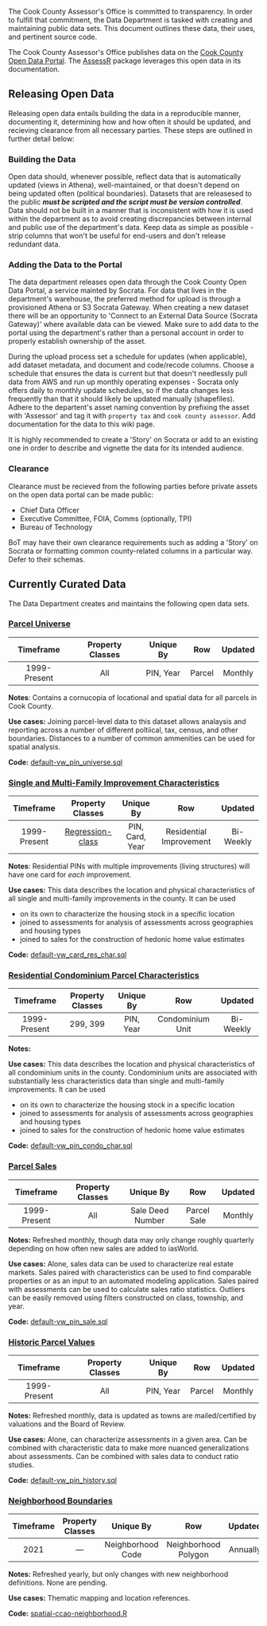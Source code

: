 The Cook County Assessor's Office is committed to transparency. In order to fulfill that commitment, the Data Department is tasked with creating and maintaining public data sets. This document outlines these data, their uses, and pertinent source code. 

The Cook County Assessor's Office publishes data on the [Cook County Open Data Portal](https://datacatalog.cookcountyil.gov/browse?tags=cook+county+assessor). The [AssessR](https://ccao-data-science---modeling.gitlab.io/packages/assessr/articles/example-ratio-study.html) package leverages this open data in its documentation.

## Releasing Open Data

Releasing open data entails building the data in a reproducible manner, documenting it, determining how and how often it should be updated, and recieving clearance from all necessary parties. These steps are outlined in further detail below:

### Building the Data

Open data should, whenever possible, reflect data that is automatically updated (views in Athena), well-maintained, or that doesn't depend on being updated often (political boundaries).  Datasets that are releasesed to the public ***must be scripted and the script must be version controlled***. Data should not be built in a manner that is inconsistent with how it is used within the department as to avoid creating discrepancies between internal and public use of the department's data. Keep data as simple as possible - strip columns that won't be useful for end-users and don't release redundant data.

### Adding the Data to the Portal

The data department releases open data through the Cook County Open Data Portal, a service mainted by Socrata.  For data that lives in the department's warehouse, the preferred method for upload is through a provisioned Athena or S3 Socrata Gateway.  When creating a new dataset there will be an opportunity to 'Connect to an External Data Source (Socrata Gateway)' where available data can be viewed. Make sure to add data to the portal using the department's rather than a personal account in order to properly establish ownership of the asset.

During the upload process set a schedule for updates (when applicable), add dataset metadata, and document and code/recode columns.  Choose a schedule that ensures the data is current but that doesn't needlessly pull data from AWS and run up monthly operating expenses - Socrata only offers daily to monthly update schedules, so if the data changes less frequently than that it should likely be updated manually (shapefiles). Adhere to the departent's asset naming convention by prefixing the asset with 'Assessor' and tag it with `property tax` and `cook county assessor`.  Add documentation for the data to this wiki page.

It is highly recommended to create a 'Story' on Socrata or add to an existing one in order to describe and vignette the data for its intended audience.

### Clearance

Clearance must be recieved from the following parties before private assets on the open data portal can be made public:

- Chief Data Officer
- Executive Committee, FOIA, Comms (optionally, TPI)
- Bureau of Technology

BoT may have their own clearance requirements such as adding a 'Story' on Socrata or formatting common county-related columns in a particular way. Defer to their schemas.

## Currently Curated Data 

The Data Department creates and maintains the following open data sets.

### [Parcel Universe](https://datacatalog.cookcountyil.gov/Property-Taxation/Assessor-Parcel-Universe/3su6-m52d)

| Timeframe    | Property Classes | Unique By | Row    | Updated |
| :---:        | :---:            | :---:     | :---:  | :---:   |
| 1999-Present | All              | PIN, Year | Parcel | Monthly |

**Notes**: Contains a cornucopia of locational and spatial data for all parcels in Cook County.

**Use cases:** Joining parcel-level data to this dataset allows analaysis and reporting across a number of different poltiical, tax, census, and other boundaries. Distances to a number of common ammenities can be used for spatial analysis.

**Code:** [default-vw_pin_universe.sql](https://gitlab.com/ccao-data-science---modeling/data-architecture/-/blob/master/aws-athena/views/default-vw_pin_universe.sql)

### [Single and Multi-Family Improvement Characteristics](https://datacatalog.cookcountyil.gov/Property-Taxation/Assessor-Single-and-Multi-Family-Improvement-Chara/x54s-btds)

| Timeframe    | Property Classes | Unique By | Row                         | Updated   |
| :---:        | :---:            | :---:     | :---:                       | :---:     |
| 1999-Present | [Regression-class](https://gitlab.com/ccao-data-science---modeling/models/ccao_res_avm#data-used)         | PIN, Card, Year | Residential Improvement | Bi-Weekly |

**Notes**: Residential PINs with multiple improvements (living structures) will have one card for _each_ improvement.

**Use cases:** This data describes the location and physical characteristics of all single and multi-family improvements in the county. It can be used

- on its own to characterize the housing stock in a specific location
- joined to assessments for analysis of assessments across geographies and housing types
- joined to sales for the construction of hedonic home value estimates

**Code:** [default-vw_card_res_char.sql](https://gitlab.com/ccao-data-science---modeling/data-architecture/-/blob/master/aws-athena/views/default-vw_card_res_char.sql)

### [Residential Condominium Parcel Characteristics](https://datacatalog.cookcountyil.gov/Property-Taxation/Assessor-Residential-Condominium-Parcel-Characteri/3r7i-mrz4)

| Timeframe    | Property Classes | Unique By | Row              | Updated  |
| :---:        | :---:            | :---:     | :---:            | :---:    |
| 1999-Present | 299, 399         | PIN, Year | Condominium Unit | Bi-Weekly |

**Notes:**

**Use cases:** This data describes the location and physical characteristics of all condominium units in the county. Condominium units are associated with substantially less characteristics data than single and multi-family improvements. It can be used

- on its own to characterize the housing stock in a specific location
- joined to assessments for analysis of assessments across geographies and housing types
- joined to sales for the construction of hedonic home value estimates

**Code:** [default-vw_pin_condo_char.sql](https://gitlab.com/ccao-data-science---modeling/data-architecture/-/blob/master/aws-athena/views/default-vw_pin_condo_char.sql)

### [Parcel Sales](https://datacatalog.cookcountyil.gov/Property-Taxation/Assessor-Parcel-Sales/wvhk-k5uv)

| Timeframe    | Property Classes | Unique By        | Row         | Updated |
| :---:        | :---:            | :---:            | :---:       | :---:   |
| 1999-Present | All              | Sale Deed Number | Parcel Sale | Monthly |

**Notes:** Refreshed monthly, though data may only change roughly quarterly depending on how often new sales are added to iasWorld. 

**Use cases:** Alone, sales data can be used to characterize real estate markets. Sales paired with characteristics can be used to find comparable properties or as an input to an automated modeling application. Sales paired with assessments can be used to calculate sales ratio statistics. Outliers can be easily removed using filters constructed on class, township, and year.

**Code:** [default-vw_pin_sale.sql](https://gitlab.com/ccao-data-science---modeling/data-architecture/-/blob/master/aws-athena/views/default-vw_pin_sale.sql)

### [Historic Parcel Values](https://datacatalog.cookcountyil.gov/Property-Taxation/Assessor-Historic-Parcel-Values/uzyt-m557)

| Timeframe    | Property Classes | Unique By | Row    | Updated |
| :---:        | :---:            | :---:     | :---:  | :---:   |
| 1999-Present | All              | PIN, Year | Parcel | Monthly |

**Notes:** Refreshed monthly, data is updated as towns are mailed/certified by valuations and the Board of Review. 

**Use cases:** Alone, can characterize assessments in a given area. Can be combined with characteristic data to make more nuanced generalizations about assessments. Can be combined with sales data to conduct ratio studies. 

**Code:** [default-vw_pin_history.sql](https://gitlab.com/ccao-data-science---modeling/data-architecture/-/blob/master/aws-athena/views/default-vw_pin_history.sql)

### [Neighborhood Boundaries](https://datacatalog.cookcountyil.gov/Property-Taxation/Assessor-Neighborhood-Boundaries/pcdw-pxtg)

| Timeframe | Property Classes | Unique By        | Row                  | Updated  |
| :---:     | :---:            | :---:            | :---:                | :---:    |
| 2021      | —                | Neighborhood Code | Neighborhood Polygon | Annually |

**Notes:** Refreshed yearly, but only changes with new neighborhood definitions. None are pending.

**Use cases:** Thematic mapping and location references. 

**Code:** [spatial-ccao-neighborhood.R](https://gitlab.com/ccao-data-science---modeling/data-architecture/-/blob/master/aws-s3/scripts-ccao-data-warehouse-us-east-1/spatial-ccao-neighborhood.R) 
